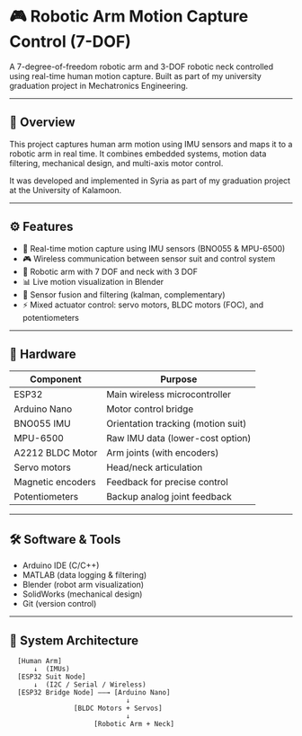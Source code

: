 # 🎮 Robotic Arm Motion Capture Control (7-DOF)

A 7-degree-of-freedom robotic arm and 3-DOF robotic neck controlled using real-time human motion capture. Built as part of my university graduation project in Mechatronics Engineering.


---

## 🧠 Overview

This project captures human arm motion using IMU sensors and maps it to a robotic arm in real time. It combines embedded systems, motion data filtering, mechanical design, and multi-axis motor control.

It was developed and implemented in Syria as part of my graduation project at the University of Kalamoon.

---

## ⚙️ Features

- 🔁 Real-time motion capture using IMU sensors (BNO055 & MPU-6500)
- 🎮 Wireless communication between sensor suit and control system
- 🔧 Robotic arm with 7 DOF and neck with 3 DOF
- 📊 Live motion visualization in Blender
- 🧭 Sensor fusion and filtering (kalman, complementary)
- ⚡ Mixed actuator control: servo motors, BLDC motors (FOC), and potentiometers

---

## 🔩 Hardware

| Component        | Purpose                          |
|------------------|----------------------------------|
| ESP32            | Main wireless microcontroller    |
| Arduino Nano     | Motor control bridge             |
| BNO055 IMU       | Orientation tracking (motion suit) |
| MPU-6500         | Raw IMU data (lower-cost option) |
| A2212 BLDC Motor | Arm joints (with encoders)       |
| Servo motors     | Head/neck articulation           |
| Magnetic encoders| Feedback for precise control     |
| Potentiometers   | Backup analog joint feedback     |

---

## 🛠️ Software & Tools

- Arduino IDE (C/C++)
- MATLAB (data logging & filtering)
- Blender (robot arm visualization)
- SolidWorks (mechanical design)
- Git (version control)

---

## 📐 System Architecture

```plaintext
  [Human Arm]
      ↓  (IMUs)
  [ESP32 Suit Node]
      ↓  (I2C / Serial / Wireless)
  [ESP32 Bridge Node] ——→ [Arduino Nano]
                             ↓
                [BLDC Motors + Servos]
                             ↓
                     [Robotic Arm + Neck]

